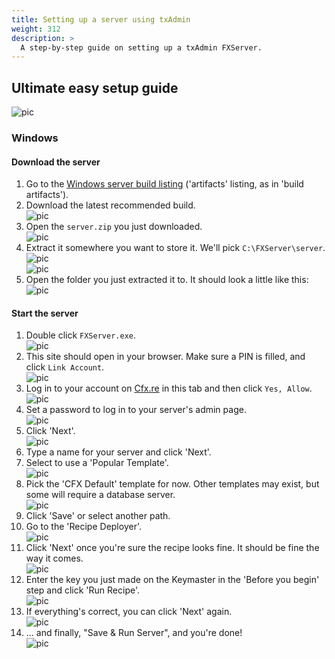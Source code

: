 ```yaml
---
title: Setting up a server using txAdmin
weight: 312
description: >
  A step-by-step guide on setting up a txAdmin FXServer.
---
```


## Ultimate easy setup guide
![pic](/server-setup/header.png)
### Windows
#### Download the server
1. Go to the [Windows server build listing][windows-artifacts] ('artifacts' listing, as in 'build artifacts').
2. Download the latest recommended build.<br>
   ![pic](/server-setup/windows-step-2.png)
3. Open the `server.zip` you just downloaded.<br>
   ![pic](/server-setup/windows-step-3.png)
4. Extract it somewhere you want to store it. We'll pick `C:\FXServer\server`.<br>
   ![pic](/server-setup/windows-step-4a.png)<br>
   ![pic](/server-setup/windows-step-4b.png)
5. Open the folder you just extracted it to. It should look a little like this:<br>
   ![pic](/server-setup/windows-step-5.png)

#### Start the server
1. Double click `FXServer.exe`.<br>
   ![pic](/server-setup/windows-step2-1.png)
2. This site should open in your browser. Make sure a PIN is filled, and click `Link Account`.<br>
   ![pic](/server-setup/windows-step2-2.png)
3. Log in to your account on [Cfx.re](https://forum.cfx.re/) in this tab and then click `Yes, Allow`.<br>
   ![pic](/server-setup/windows-step2-3.png)
4. Set a password to log in to your server's admin page.<br>
   ![pic](/server-setup/windows-step2-4.png)
5. Click 'Next'.<br>
   ![pic](/server-setup/windows-step2-5.png)
6. Type a name for your server and click 'Next'.
7. Select to use a 'Popular Template'.<br>
   ![pic](/server-setup/windows-step2-7.png)
8. Pick the 'CFX Default' template for now. Other templates may exist, but some will require a database server.<br>
   ![pic](/server-setup/windows-step2-8.png)
9. Click 'Save' or select another path.
10. Go to the 'Recipe Deployer'.<br>
   ![pic](/server-setup/windows-step2-10.png)
11. Click 'Next' once you're sure the recipe looks fine. It should be fine the way it comes.<br>
  ![pic](/server-setup/windows-step2-11.png)
12. Enter the key you just made on the Keymaster in the 'Before you begin' step and click 'Run Recipe'.<br>
   ![pic](/server-setup/windows-step2-12.png)
13. If everything's correct, you can click 'Next' again.<br>
   ![pic](/server-setup/windows-step2-13.png)
14. ... and finally, "Save & Run Server", and you're done!<br>
   ![pic](/server-setup/windows-step2-14.png)


[windows-artifacts]: https://runtime.fivem.net/artifacts/fivem/build_server_windows/master/
[server-data]: https://github.com/citizenfx/cfx-server-data

[vcredist]: https://aka.ms/vs/16/release/VC_redist.x64.exe